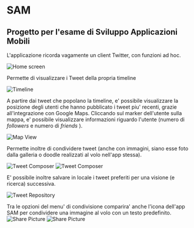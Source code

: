 
# SAM

## Progetto per l'esame di Sviluppo Applicazioni Mobili

L'applicazione ricorda vagamente un client Twitter, con funzioni ad hoc.

![Home screen](images/0_home_screen.jpg)

Permette di visualizzare i Tweet della propria timeline

![Timeline](images/1_tweet_timeline.jpg)


A partire dai tweet che popolano la timeline, e' possibile visualizzare la posizione degli utenti che hanno pubblicato i tweet piu' recenti, grazie all'integrazione con Google Maps. Cliccando sul marker dell'utente sulla mappa, e' possibile visualizzare informazioni riguardo l'utente (numero di _followers_ e numero di _friends_ ).

![Map View](images/2_twitter_user_map.jpg)

Permette inoltre di condividere tweet (anche con immagini, siano esse foto dalla galleria o doodle realizzati al volo nell'app stessa).

![Tweet Composer](images/3_tweet_composer.jpg)   ![Tweet Composer](images/4_tweet_composer_drawing.jpg)

E' possibile inoltre salvare in locale i tweet preferiti per una visione (e ricerca) successiva.

 ![Tweet Repository](images/5_tweet_database.jpg)

Tra le opzioni del menu' di condivisione comparira' anche l'icona dell'app SAM per condividere una immagine al volo con un testo predefinito.
![Share Picture](images/6_picture_sharing.jpg) ![Share Picture](images/7_picture_sharing_2.jpg)